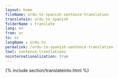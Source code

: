 ```yaml
---
layout: home
fileName: urdu-to-spanish-sentence-translation
translatein: urdu_to_spanish
folderName : translate
lang: en
from: ur
to: es
langName : urdu-to
permalink: /urdu-to-spanish-sentence-translation
tool: sentence-translations
nointernationalization: true
---
```

{% include section/translateinto.html %}
